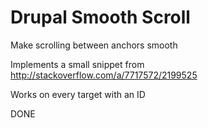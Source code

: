 Drupal Smooth Scroll
====================

Make scrolling between anchors smooth

Implements a small snippet from http://stackoverflow.com/a/7717572/2199525

Works on every target with an ID

DONE

